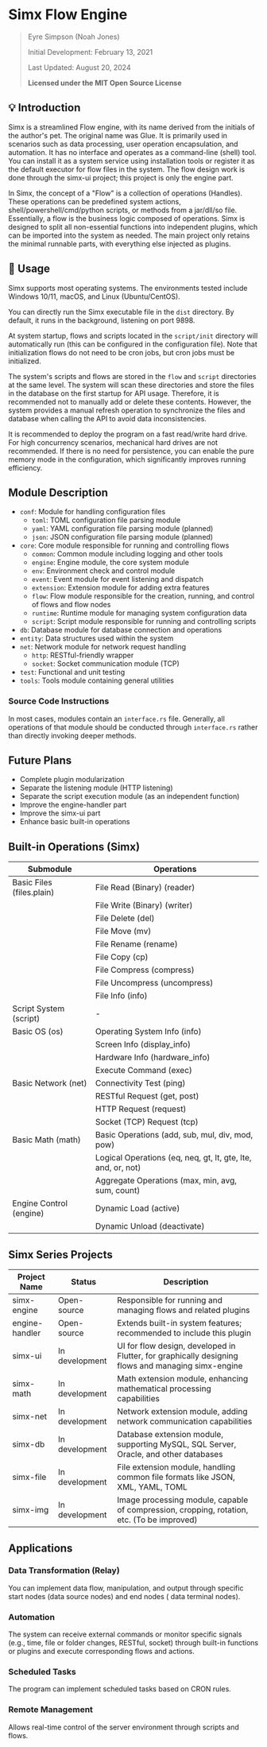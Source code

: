 # Simx Flow Engine

> Eyre Simpson (Noah Jones)
>
> Initial Development: February 13, 2021
>
> Last Updated: August 20, 2024
>
> **Licensed under the MIT Open Source License**

## 💡 Introduction

Simx is a streamlined Flow engine, with its name derived from the initials of the author's pet. The original name was
Glue. It is primarily used in scenarios such as data processing, user operation encapsulation, and automation. It has no
interface and operates as a command-line (shell) tool. You can install it as a system service using installation tools
or register it as the default executor for flow files in the system. The flow design work is done through the simx-ui
project; this project is only the engine part.

In Simx, the concept of a "Flow" is a collection of operations (Handles). These operations can be predefined system
actions, shell/powershell/cmd/python scripts, or methods from a jar/dll/so file. Essentially, a flow is the business
logic composed of operations. Simx is designed to split all non-essential functions into independent plugins, which can
be imported into the system as needed. The main project only retains the minimal runnable parts, with everything else
injected as plugins.

## 🌟 Usage

Simx supports most operating systems. The environments tested include Windows 10/11, macOS, and Linux (Ubuntu/CentOS).

You can directly run the Simx executable file in the `dist` directory. By default, it runs in the background, listening
on port 9898.

At system startup, flows and scripts located in the `script/init` directory will automatically run (this can be
configured in the configuration file). Note that initialization flows do not need to be cron jobs, but cron jobs must be
initialized.

The system's scripts and flows are stored in the `flow` and `script` directories at the same level. The system will scan
these directories and store the files in the database on the first startup for API usage. Therefore, it is recommended
not to manually add or delete these contents. However, the system provides a manual refresh operation to synchronize the
files and database when calling the API to avoid data inconsistencies.

It is recommended to deploy the program on a fast read/write hard drive. For high concurrency scenarios, mechanical hard
drives are not recommended. If there is no need for persistence, you can enable the pure memory mode in the
configuration, which significantly improves running efficiency.

## Module Description

- `conf`: Module for handling configuration files
    - `toml`: TOML configuration file parsing module
    - `yaml`: YAML configuration file parsing module (planned)
    - `json`: JSON configuration file parsing module (planned)
- `core`: Core module responsible for running and controlling flows
    - `common`: Common module including logging and other tools
    - `engine`: Engine module, the core system module
    - `env`: Environment check and control module
    - `event`: Event module for event listening and dispatch
    - `extension`: Extension module for adding extra features
    - `flow`: Flow module responsible for the creation, running, and control of flows and flow nodes
    - `runtime`: Runtime module for managing system configuration data
    - `script`: Script module responsible for running and controlling scripts
- `db`: Database module for database connection and operations
- `entity`: Data structures used within the system
- `net`: Network module for network request handling
    - `http`: RESTful-friendly wrapper
    - `socket`: Socket communication module (TCP)
- `test`: Functional and unit testing
- `tools`: Tools module containing general utilities

### Source Code Instructions

In most cases, modules contain an `interface.rs` file. Generally, all operations of that module should be conducted
through `interface.rs` rather than directly invoking deeper methods.

## Future Plans

- Complete plugin modularization
- Separate the listening module (HTTP listening)
- Separate the script execution module (as an independent function)
- Improve the engine-handler part
- Improve the simx-ui part
- Enhance basic built-in operations

## Built-in Operations (Simx)

| **Submodule**             | **Operations**                                               |
|---------------------------|--------------------------------------------------------------|
| Basic Files (files.plain) | File Read (Binary) (reader)                                  |
|                           | File Write (Binary) (writer)                                 |
|                           | File Delete (del)                                            |
|                           | File Move (mv)                                               |
|                           | File Rename (rename)                                         |
|                           | File Copy (cp)                                               |
|                           | File Compress (compress)                                     |
|                           | File Uncompress (uncompress)                                 |
|                           | File Info (info)                                             |
| Script System (script)    | -                                                            |
| Basic OS (os)             | Operating System Info (info)                                 |
|                           | Screen Info (display_info)                                   |
|                           | Hardware Info (hardware_info)                                |
|                           | Execute Command (exec)                                       |
| Basic Network (net)       | Connectivity Test (ping)                                     |
|                           | RESTful Request (get, post)                                  |
|                           | HTTP Request (request)                                       |
|                           | Socket (TCP) Request (tcp)                                   |
| Basic Math (math)         | Basic Operations (add, sub, mul, div, mod, pow)              |
|                           | Logical Operations (eq, neq, gt, lt, gte, lte, and, or, not) |
|                           | Aggregate Operations (max, min, avg, sum, count)             |
| Engine Control (engine)   | Dynamic Load (active)                                        |
|                           | Dynamic Unload (deactivate)                                  |

## Simx Series Projects

| **Project Name** | **Status**     | **Description**                                                                                    |
|------------------|----------------|----------------------------------------------------------------------------------------------------|
| simx-engine      | Open-source    | Responsible for running and managing flows and related plugins                                     |
| engine-handler   | Open-source    | Extends built-in system features; recommended to include this plugin                               |
| simx-ui          | In development | UI for flow design, developed in Flutter, for graphically designing flows and managing simx-engine |
| simx-math        | In development | Math extension module, enhancing mathematical processing capabilities                              |
| simx-net         | In development | Network extension module, adding network communication capabilities                                |
| simx-db          | In development | Database extension module, supporting MySQL, SQL Server, Oracle, and other databases               |
| simx-file        | In development | File extension module, handling common file formats like JSON, XML, YAML, TOML                     |
| simx-img         | In development | Image processing module, capable of compression, cropping, rotation, etc. (To be improved)         |

## Applications

### Data Transformation (Relay)

You can implement data flow, manipulation, and output through specific start nodes (data source nodes) and end nodes (
data terminal nodes).

### Automation

The system can receive external commands or monitor specific signals (e.g., time, file or folder changes, RESTful,
socket) through built-in functions or plugins and execute corresponding flows and actions.

### Scheduled Tasks

The program can implement scheduled tasks based on CRON rules.

### Remote Management

Allows real-time control of the server environment through scripts and flows.